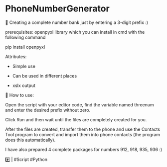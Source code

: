 # PhoneNumberGenerator

📎 Creating a complete number bank just by entering a 3-digit prefix :)

prerequisites:
openpyxl library
which you can install in cmd with the following command

pip install openpyxl

Attributes:

+ Simple use

+ Can be used in different places

+ xslx output

📌 How to use:

Open the script with your editor code, find the variable named threenum and enter the desired prefix without zero.

Click Run and then wait until the files are completely created for you.

After the files are created, transfer them to the phone and use the Contacts Tool program to convert and import them into phone contacts (the program does this automatically).

I have also prepared 4 complete packages for numbers 912, 918, 935, 936 :)

#️⃣ | #Script #Python
